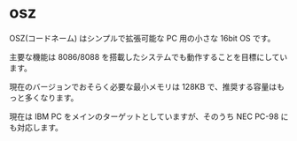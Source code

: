 osz
===

OSZ(コードネーム) はシンプルで拡張可能な PC 用の小さな 16bit OS です。

主要な機能は 8086/8088 を搭載したシステムでも動作することを目標にしています。

現在のバージョンでおそらく必要な最小メモリは 128KB で、推奨する容量はもっと多くなります。

現在は IBM PC をメインのターゲットとしていますが、そのうち NEC PC-98 にも対応します。
